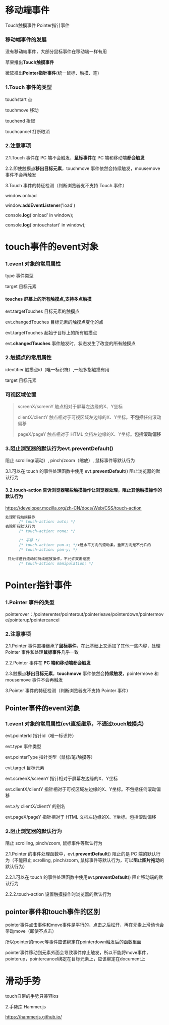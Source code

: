 # 移动端事件

Touch触摸事件
Pointer指针事件

### 移动端事件的发展

没有移动端事件，大部分鼠标事件在移动端一样有用

苹果推出**Touch触摸事件**

微软推出**Pointer指针事件**(统一鼠标、触摸、笔)

### 1.Touch 事件的类型

touchstart 点

touchmove 移动

touchend 抬起

touchcancel 打断取消



### 2.注意事项

2.1.Touch 事件在 PC 端不会触发，**鼠标事件**在 PC 端和移动端**都会触发**

2.2.即使触摸点**移出目标元素**，touchmove 事件依然会持续触发，mousemove 事件不会再触发

3.Touch 事件的特征检测（判断浏览器支不支持 Touch 事件）

   window.onload

   window.**addEventListener**('load')

   console.**log**('onload' in window);



   console.**log**('ontouchstart' in window);

# touch事件的event对象

### 1.event 对象的常用属性

type 事件类型

target 目标元素

#### touches 屏幕上的所有触摸点,支持多点触摸

evt.targetTouches 目标元素的触摸点

evt.changedTouches 目标元素的触摸点变化的点

evt.targetTouches 起始于目标上的所有触摸点

evt.**changedTouches** 事件触发时，状态发生了改变的所有触摸点

### 2.触摸点的常用属性

  identifier 触摸点id（唯一标识符）,一般多指触摸有用

  target 目标元素

### **可视区域位置**

>   screenX/screenY 触点相对于屏幕左边缘的X、Y坐标
>
>   clientX/clientY 触点相对于可视区域左边缘的X、Y坐标。**不包括**任何滚动偏移
>
>   pageX/pageY 触点相对于 HTML 文档左边缘的X、Y坐标。**包括滚动偏移**

### 3.阻止浏览器的默认行为evt.**preventDefault**()

  阻止 scrolling(滚动）, pinch/zoom（缩放）, 鼠标事件等默认行为



3.1.可以在 touch 的事件处理函数中使用 evt.**preventDefault**() 阻止浏览器的默认行为



#### 3.2.touch-action 告诉浏览器哪些触摸操作让浏览器处理，阻止其他触摸操作的默认行为

  https://developer.mozilla.org/zh-CN/docs/Web/CSS/touch-action

```css
处理所有触摸操作
      /* touch-action: auto; */
去除所有默认行为
      /* touch-action: none; */

      /* 平移 */
      /* touch-action: pan-x; */x是水平方向的滚动条，垂直方向是不允许的
      /* touch-action: pan-y; */

 只允许进行滚动和持续缩放操作，不允许双击缩放
      /* touch-action: manipulation; */
```

# Pointer指针事件

### 1.Pointer 事件的类型

 pointerover：/pointerenter/pointerout/pointerleave/pointerdown/pointermove/pointerup/pointercancel



### 2.注意事项

2.1.Pointer 事件直接继承了**鼠标事件**，在此基础上又添加了其他一些内容，处理 Pointer 事件和处理**鼠标事件**几乎一致



2.2.Pointer 事件在 **PC 端和移动端都会触发**



2.3.触摸点**移出目标元素**，**touchmove** 事件依然会**持续触发**，pointermove 和 mousemove 事件不会再触发



3.Pointer 事件的特征检测（判断浏览器支不支持 Pointer 事件）



## Pointer事件的event对象

### 1.event 对象的常用属性(evt直接继承，不通过touch触摸点)

   evt.pointerId 指针id（唯一标识符）

   evt.type 事件类型

   evt.pointerType 指针类型（鼠标/笔/触摸等）

   evt.target 目标元素

   evt.screenX/screenY 指针相对于屏幕左边缘的X、Y坐标

   evt.clientX/clientY 指针相对于可视区域左边缘的X、Y坐标。不包括任何滚动偏移

   evt.x/y clientX/clientY 的别名

   evt.pageX/pageY 指针相对于 HTML 文档左边缘的X、Y坐标。包括滚动偏移

### 2.阻止浏览器的默认行为

   阻止 scrolling, pinch/zoom, 鼠标事件等默认行为

   2.1.Pointer 的事件处理函数中，evt.**preventDefault**() 阻止的是 PC 端的默认行为（不能阻止  scrolling, pinch/zoom, 鼠标事件等默认行为，可以**阻止图片拖动**的默认行为）

   2.2.1.可以在 touch 的事件处理函数中使用evt.**preventDefault**() 阻止移动端的默认行为

   2.2.2.touch-action 设置触摸操作时浏览器的默认行为

## pointer事件和touch事件的区别

pointer事件点击事件和move事件是平行的，点击之后松开，再在元素上滑动也会带动move（即使不点击）

所以pointer的move等事件应该绑定在pointerdown触发后的函数里面

pointer事件移动到元素外面会导致事件停止触发，所以不能将move事件，pointerup，pointercancel绑定在目标元素上，应该绑定在document上

# 滑动手势

touch自带的手势只兼容ios

2.手势库 Hammer.js

   https://hammerjs.github.io/




